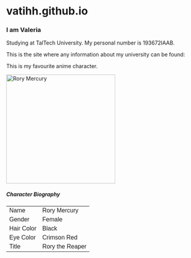 # vatihh.github.io
<h3>I am Valeria</h3>
<p>Studying at TalTech University. My personal number is 193672IAAB.</p>
<p>This is the site where any information about my university can be found:</p>
<a href="http://www.ttu.ee"></a>

<p>This is my favourite anime character.</p>
<img src="https://vignette.wikia.nocookie.net/gate-thus-the-jsdf-fought-there/images/f/fe/Rory.jpg/revision/latest?cb=20180112033407" alt="Rory Mercury" width="290" height="290">

<html>
<head>
<style>
table {
  font-family: arial, sans-serif;
  border-collapse: collapse;
  width: 100%;
}

td, th {
  border: 1px solid #000000;
  text-align: left;
  padding: 8px;
}

tr:nth-child(even) {
  background-color: #e60000;
}
</style>
</head>
<body>

<h5>Character Biography</h5>

<table>
  <tr>
    <td>Name</td>
    <td>Rory Mercury</td>
  </tr>
  <tr>
    <td>Gender</td>
    <td>Female</td>
  </tr>
  <tr>
    <td>Hair Color</td>
    <td>Black</td>
  </tr>
  <tr>
    <td>Eye Color</td>
    <td>Crimson Red</td>
  </tr>
  <tr>
    <td>Title</td>
    <td>Rory the Reaper</td>
  </tr>
</table>
